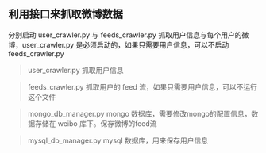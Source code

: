 ## 利用接口来抓取微博数据

分别启动 user_crawler.py 与 feeds_crawler.py 抓取用户信息与每个用户的微博，user_crawler.py 是必须启动的，如果只需要用户信息，可以不启动 feeds_crawler.py 

> user_crawler.py 抓取用户信息

> feeds_crawler.py 抓取用户的 feed 流，如果只需要用户信息，可以不运行这个文件

> mongo_db_manager.py mongo 数据库，需要修改mongo的配置信息，数据存储在 weibo 库下。保存微博的feed流

> mysql_db_manager.py mysql 数据库，用来保存用户信息